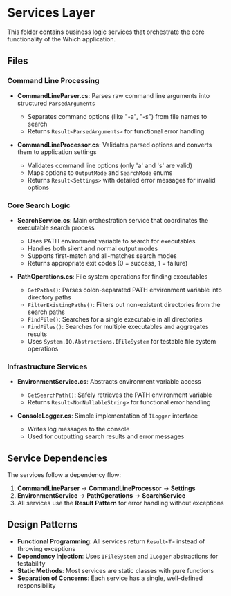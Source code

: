 # Services Layer

This folder contains business logic services that orchestrate the core functionality of the Which application.

## Files

### Command Line Processing
- **CommandLineParser.cs**: Parses raw command line arguments into structured `ParsedArguments`
  - Separates command options (like "-a", "-s") from file names to search
  - Returns `Result<ParsedArguments>` for functional error handling

- **CommandLineProcessor.cs**: Validates parsed options and converts them to application settings
  - Validates command line options (only 'a' and 's' are valid)
  - Maps options to `OutputMode` and `SearchMode` enums
  - Returns `Result<Settings>` with detailed error messages for invalid options

### Core Search Logic
- **SearchService.cs**: Main orchestration service that coordinates the executable search process
  - Uses PATH environment variable to search for executables
  - Handles both silent and normal output modes
  - Supports first-match and all-matches search modes
  - Returns appropriate exit codes (0 = success, 1 = failure)

- **PathOperations.cs**: File system operations for finding executables
  - `GetPaths()`: Parses colon-separated PATH environment variable into directory paths
  - `FilterExistingPaths()`: Filters out non-existent directories from the search paths
  - `FindFile()`: Searches for a single executable in all directories
  - `FindFiles()`: Searches for multiple executables and aggregates results
  - Uses `System.IO.Abstractions.IFileSystem` for testable file system operations

### Infrastructure Services
- **EnvironmentService.cs**: Abstracts environment variable access
  - `GetSearchPath()`: Safely retrieves the PATH environment variable
  - Returns `Result<NonNullableString>` for functional error handling

- **ConsoleLogger.cs**: Simple implementation of `ILogger` interface
  - Writes log messages to the console
  - Used for outputting search results and error messages

## Service Dependencies

The services follow a dependency flow:
1. **CommandLineParser** → **CommandLineProcessor** → **Settings**
2. **EnvironmentService** → **PathOperations** → **SearchService**
3. All services use the **Result Pattern** for error handling without exceptions

## Design Patterns

- **Functional Programming**: All services return `Result<T>` instead of throwing exceptions
- **Dependency Injection**: Uses `IFileSystem` and `ILogger` abstractions for testability
- **Static Methods**: Most services are static classes with pure functions
- **Separation of Concerns**: Each service has a single, well-defined responsibility